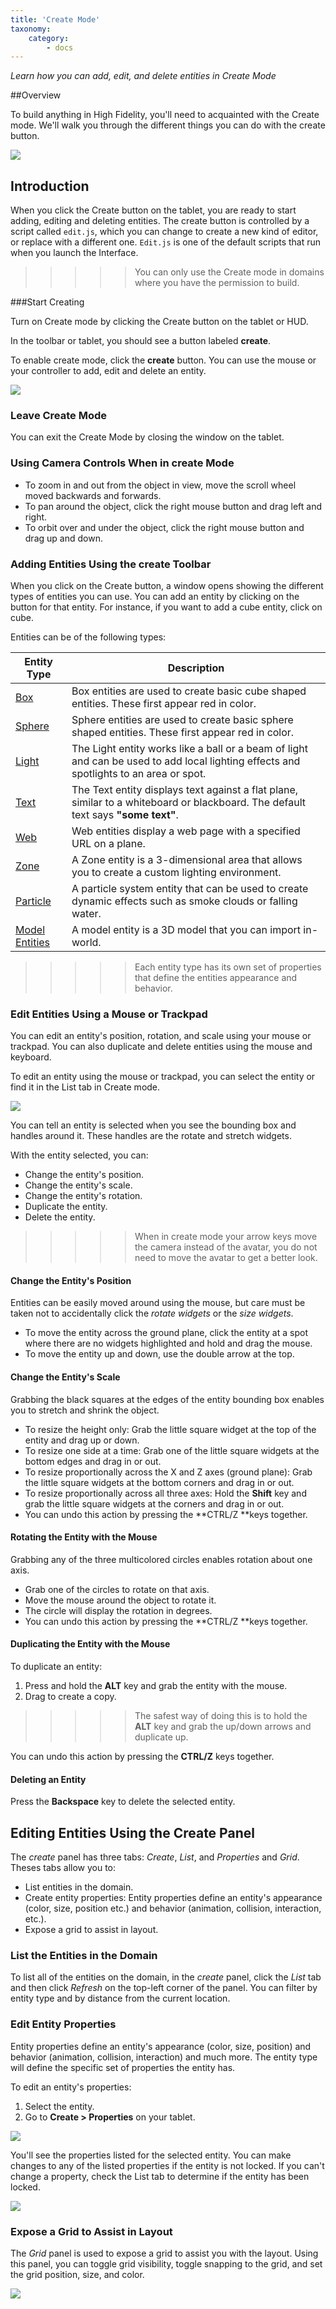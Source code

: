 ```yaml
---
title: 'Create Mode'
taxonomy:
    category:
        - docs
---
```


*Learn how you can add, edit, and delete entities in Create Mode*

##Overview

To build anything in High Fidelity, you'll need to acquainted with the Create mode. We'll walk you through the different things you can do with the create button. 

![](create-mode.PNG)



## Introduction

When you click the Create button on the tablet, you are ready to start adding, editing and deleting entities. The create button is controlled by a script called `edit.js`, which you can change to create a new kind of editor, or replace with a different one. `Edit.js` is one of the default scripts that run when you launch the Interface.

> > > > > You can only use the Create mode in domains where you have the permission to build. 



###Start Creating

Turn on Create mode by clicking the Create button on the tablet or HUD. 

In the toolbar or tablet, you should see a button labeled **create**.

To enable create mode, click the **create** button. You can use the mouse or your controller to add, edit and delete an entity. 

![](create-button-open.PNG)



### Leave Create Mode

You can exit the Create Mode by closing the window on the tablet. 

### Using Camera Controls When in create Mode

- To zoom in and out from the object in view, move the scroll wheel moved backwards and forwards.
- To pan around the object, click the right mouse button and drag left and right.
- To orbit over and under the object, click the right mouse button and drag up and down.

### Adding Entities Using the create Toolbar

When you click on the Create button, a window opens showing the different types of entities you can use. You can add an entity by clicking on the button for that entity. For instance, if you want to add a cube entity, click on cube. 

Entities can be of the following types:

| Entity Type                          | Description                              |
| ------------------------------------ | ---------------------------------------- |
| [Box](../box-and-sphere-entities)    | Box entities are used to create basic cube shaped entities. These first appear red in color. |
| [Sphere](../box-and-sphere-entities) | Sphere entities are used to create basic sphere shaped entities. These first appear red in color. |
| [Light](../light-entities)           | The Light entity works like a ball or a beam of light and can be used to add local lighting effects and spotlights to an area or spot. |
| [Text](../text-entities)             | The Text entity displays text against a flat plane, similar to a whiteboard or blackboard. The default text says **"some text"**. |
| [Web](../web-entities)               | Web entities display a web page with a specified URL on a plane. |
| [Zone](../zone-entities)             | A Zone entity is a 3-dimensional area that allows you to create a custom lighting environment. |
| [Particle](../particle-entities)     | A particle system entity that can be used to create dynamic effects such as smoke clouds or falling water. |
| [Model Entities](../model-entities)  | A model entity is a 3D model that you can import in-world. |

>>>>> Each entity type has its own set of properties that define the entities appearance and behavior. 

### Edit Entities Using a Mouse or Trackpad

You can edit an entity's position, rotation, and scale using your mouse or trackpad. You can also duplicate and delete entities using the mouse and keyboard.

To edit an entity using the mouse or trackpad, you can select the entity or find it in the List tab in Create mode. 

![](create-red-cube.PNG)

You can tell an entity is selected when you see the bounding box and handles around it. These handles are the rotate and stretch widgets.

With the entity selected, you can:

- Change the entity's position.
- Change the entity's scale.
- Change the entity's rotation.
- Duplicate the entity.
- Delete the entity.

>>>>> When in create mode your arrow keys move the camera instead of the avatar, you do not need to move the avatar to get a better look. 

#### Change the Entity's Position

Entities can be easily moved around using the mouse, but care must be taken not to accidentally click the *rotate widgets* or the *size widgets*.

- To move the entity across the ground plane, click the entity at a spot where there are no widgets highlighted and hold and drag the mouse.
- To move the entity up and down, use the double arrow at the top.

#### Change the Entity's Scale

Grabbing the black squares at the edges of the entity bounding box enables you to stretch and shrink the object.

- To resize the height only: Grab the little square widget at the top of the entity and drag up or down.
- To resize one side at a time: Grab one of the little square widgets at the bottom edges and drag in or out.
- To resize proportionally across the X and Z axes (ground plane): Grab the little square widgets at the bottom corners and drag in or out.
- To resize proportionally across all three axes: Hold the **Shift** key and grab the little square widgets at the corners and drag in or out.
- You can undo this action by pressing the **CTRL/Z **keys together.

#### Rotating the Entity with the Mouse

Grabbing any of the three multicolored circles enables rotation about one axis.

- Grab one of the circles to rotate on that axis.
- Move the mouse around the object to rotate it.
- The circle will display the rotation in degrees.
- You can undo this action by pressing the **CTRL/Z **keys together.

#### Duplicating the Entity with the Mouse

To duplicate an entity:

1. Press and hold the **ALT** key and grab the entity with the mouse.
2. Drag to create a copy.

>>>>> The safest way of doing this is to hold the **ALT** key and grab the up/down arrows and duplicate up.

You can undo this action by pressing the **CTRL/Z** keys together.

#### Deleting an Entity

Press the **Backspace** key to delete the selected entity.


## Editing Entities Using the Create Panel

The *create* panel has three tabs: *Create*, *List*, and *Properties* and *Grid*. Theses tabs allow you to:

- List entities in the domain.
- Create entity properties: Entity properties define an entity's appearance (color, size, position etc.) and behavior (animation, collision, interaction, etc.).
- Expose a grid to assist in layout.

### List the Entities in the Domain

To list all of the entities on the domain, in the *create* panel, click the *List* tab and then click *Refresh* on the top-left corner of the panel. You can filter by entity type and by distance from the current location.

### Edit Entity Properties

Entity properties define an entity's appearance (color, size, position) and behavior (animation, collision, interaction) and much more. The entity type will define the specific set of properties the entity has.

To edit an entity's properties:

1. Select the entity. 
2. Go to **Create > Properties** on your tablet. 

![](entity-properties.PNG)

You'll see the properties listed for the selected entity. You can make changes to any of the listed properties if the entity is not locked. If you can't change a property, check the List tab to determine if the entity has been locked.

![](lock-entity.PNG)

### Expose a Grid to Assist in Layout

The *Grid* panel is used to expose a grid to assist you with the layout. Using this panel, you can toggle grid visibility, toggle snapping to the grid, and set the grid position, size, and color.


![](grid-panel.PNG)




